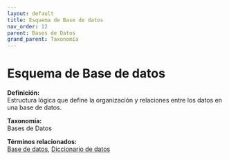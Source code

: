 ```yaml
---
layout: default
title: Esquema de Base de datos
nav_order: 12
parent: Bases de Datos
grand_parent: Taxonomía
---
```


# Esquema de Base de datos

**Definición:**  
Estructura lógica que define la organización y relaciones entre los datos en una base de datos.

**Taxonomía:**  
Bases de Datos

**Términos relacionados:**  
[Base de datos](https://maleniski.github.io/diccionario-angl-tec-mx/docs/taxonomia/bases-de-datos/base-de-datos.html), [Diccionario de datos](https://maleniski.github.io/diccionario-angl-tec-mx/docs/taxonomia/bases-de-datos/diccionario-de-datos.html)
